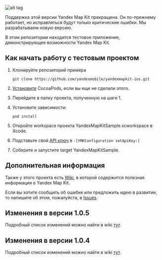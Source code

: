 ![alt tag](https://raw.github.com/Nubaslon/YandexMapKitTest/master/MapKit.png)


Поддержка этой версии Yandex Map Kit прекращена. Он по-прежнему работает, но исправляться будут только критические ошибки. Мы разрабатываем новую версию.

В этом репозитории находится тестовое приложение, демонстрирующее возможности Yandex Map Kit.

Как начать работу с тестовым проектом
------------

1. Клонируйте репозиторий примера

    ```
    git clone https://github.com/yandexmobile/yandexmapkit-ios.git
    ```

2. [Установите](http://docs.cocoapods.org/guides/installing_cocoapods.html) CocoaPods, если вы еще не сделали этого.

3. Перейдите в папку проекта, полученную на шаге 1.

4. Установите зависимости:

    ```
    pod install
    ```

5. Откройте workspace проекта YandexMapKitSample.xcworkspace в Xcode.

6. Подставьте свой [API ключ](http://feedback.yandex.ru/?from=mapkit) в `-[YMKConfiguration setApiKey:]`

7. Соберите и запустите target YandexMapKitSample.

Дополнительная информация
---------------------------

Также у этого проекта есть [Wiki](https://github.com/yandexmobile/yandexmapkit-ios/wiki), в которой содержится полезная информация о Yandex Map Kit.

Если вы хотите сообщить об ошибке или предложить идею в развитии, то напишите об этом, пожалуйста, в [Issues](https://github.com/yandexmobile/yandexmapkit-ios/issues).

Изменения в версии 1.0.5
-----------------------------------------------

Подробный список изменений можно найти в wiki [тут](https://github.com/yandexmobile/yandexmapkit-ios/wiki/Изменения-в-версии-Yandex-Map-Kit-для-iOS-1.0.5).

Изменения в версии 1.0.4
-----------------------------------------------

Подробный список изменений можно найти в wiki [тут](https://github.com/yandexmobile/yandexmapkit-ios/wiki/Изменения-в-версии-Yandex-Map-Kit-для-iOS-1.0.4).
